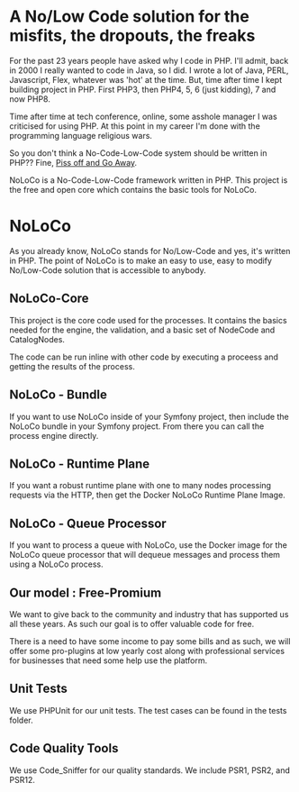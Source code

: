 # A No/Low Code solution for the misfits, the dropouts, the freaks

For the past 23 years people have asked why I code in PHP. I'll admit, back in 2000 I really wanted to code in Java, so I did. I wrote a lot of Java, PERL, Javascript, Flex, whatever was 'hot' at the time. But, time after time I kept building project in PHP. First PHP3, then PHP4, 5, 6 (just kidding), 7 and now PHP8. 

Time after time at tech conference, online, some asshole manager I was criticised for using PHP. At this point in my career I'm done with the programming language religious wars. 

So you don't think a No-Code-Low-Code system should be written in PHP?? Fine, [Piss off and Go Away](https://www.urbandictionary.com/define.php?term=Elitest).

NoLoCo is a No-Code-Low-Code framework written in PHP. This project is the free and open core which contains the basic tools for NoLoCo.

# NoLoCo

As you already know, NoLoCo stands for No/Low-Code and yes, it's written in PHP.  The point of NoLoCo is to make an easy to use, easy to modify No/Low-Code solution that is accessible to anybody.

## NoLoCo-Core

This project is the core code used for the processes. It contains the basics needed for the engine, the validation, and a basic set of NodeCode and CatalogNodes.

The code can be run inline with other code by executing a proceess and getting the results of the process.

## NoLoCo - Bundle

If you want to use NoLoCo inside of your Symfony project, then include the NoLoCo bundle in your Symfony project. From there you can call the process engine directly.

## NoLoCo - Runtime Plane

If you want a robust runtime plane with one to many nodes processing requests via the HTTP, then get the Docker NoLoCo Runtime Plane Image. 

## NoLoCo - Queue Processor

If you want to process a queue with NoLoCo, use the Docker image for the NoLoCo queue processor that will dequeue messages and process them using a NoLoCo process.

## Our model : Free-Promium

We want to give back to the community and industry that has supported us all these years. As such our goal is to offer valuable code for free. 

There is a need to have some income to pay some bills and as such, we will offer some pro-plugins at low yearly cost along with professional services for businesses that need some help use the platform. 

## Unit Tests

We use PHPUnit for our unit tests. The test cases can be found in the tests folder.

## Code Quality Tools

We use Code_Sniffer for our quality standards. We include PSR1, PSR2, and PSR12.
